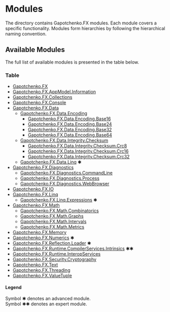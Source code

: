 ﻿# Modules

The directory contains Gapotchenko.FX modules.
Each module covers a specific functionality.
Modules form hierarchies by following the hierarchical naming convention.

## Available Modules

The full list of available modules is presented in the table below.

### Table

- [Gapotchenko.FX](Catalog/Gapotchenko.FX#gapotchenko.fx)
- [Gapotchenko.FX.AppModel.Information](Catalog/AppModel/Gapotchenko.FX.AppModel.Information#gapotchenkofxappmodelinformation)
- [Gapotchenko.FX.Collections](Catalog/Gapotchenko.FX.Collections#gapotchenkofxcollections)
- [Gapotchenko.FX.Console](Catalog/Gapotchenko.FX.Console#gapotchenkofxconsole)
- [Gapotchenko.FX.Data](Catalog/Data/Encoding/Gapotchenko.FX.Data.Encoding#gapotchenkofxdataencoding)
  - [Gapotchenko.FX.Data.Encoding](Catalog/Data/Encoding/Gapotchenko.FX.Data.Encoding#gapotchenkofxdataencoding)
    - [Gapotchenko.FX.Data.Encoding.Base16](Catalog/Data/Encoding/Gapotchenko.FX.Data.Encoding.Base16#gapotchenkofxdataencodingbase16)
    - [Gapotchenko.FX.Data.Encoding.Base24](Catalog/Data/Encoding/Gapotchenko.FX.Data.Encoding.Base24#gapotchenkofxdataencodingbase24)
    - [Gapotchenko.FX.Data.Encoding.Base32](Catalog/Data/Encoding/Gapotchenko.FX.Data.Encoding.Base32#gapotchenkofxdataencodingbase32)
    - [Gapotchenko.FX.Data.Encoding.Base64](Catalog/Data/Encoding/Gapotchenko.FX.Data.Encoding.Base64#gapotchenkofxdataencodingbase64)
  - [Gapotchenko.FX.Data.Integrity.Checksum](Catalog/Data/Integrity/Checksum/Gapotchenko.FX.Data.Integrity.Checksum#gapotchenkofxdataintegritychecksum)
    - [Gapotchenko.FX.Data.Integrity.Checksum.Crc8](Catalog/Data/Integrity/Checksum/Gapotchenko.FX.Data.Integrity.Checksum.Crc8#gapotchenkofxdataintegritychecksumcrc8)
    - [Gapotchenko.FX.Data.Integrity.Checksum.Crc16](Catalog/Data/Integrity/Checksum/Gapotchenko.FX.Data.Integrity.Checksum.Crc16#gapotchenkofxdataintegritychecksumcrc16)
    - [Gapotchenko.FX.Data.Integrity.Checksum.Crc32](Catalog/Data/Integrity/Checksum/Gapotchenko.FX.Data.Integrity.Checksum.Crc32#gapotchenkofxdataintegritychecksumcrc32)
  - [Gapotchenko.FX.Data.Linq](Catalog/Data/Linq/Gapotchenko.FX.Data.Linq#gapotchenkofxdatalinq) ✱
- [Gapotchenko.FX.Diagnostics](Catalog/Diagnostics/Gapotchenko.FX.Diagnostics.CommandLine#gapotchenkofxdiagnosticscommandline)
  - [Gapotchenko.FX.Diagnostics.CommandLine](Catalog/Diagnostics/Gapotchenko.FX.Diagnostics.CommandLine#gapotchenkofxdiagnosticscommandline)
  - [Gapotchenko.FX.Diagnostics.Process](Catalog/Diagnostics/Gapotchenko.FX.Diagnostics.Process#gapotchenkofxdiagnosticsprocess)
  - [Gapotchenko.FX.Diagnostics.WebBrowser](Catalog/Diagnostics/Gapotchenko.FX.Diagnostics.WebBrowser#gapotchenkofxdiagnosticswebbrowser)
- [Gapotchenko.FX.IO](Catalog/Gapotchenko.FX.IO#gapotchenkofxio)
- [Gapotchenko.FX.Linq](Catalog/Linq/Gapotchenko.FX.Linq#gapotchenkofxlinq)
  - [Gapotchenko.FX.Linq.Expressions](Catalog/Linq/Gapotchenko.FX.Linq.Expressions#gapotchenkofxlinqexpressions) ✱
- [Gapotchenko.FX.Math](Catalog/Math/Gapotchenko.FX.Math#gapotchenkofxmath)
  - [Gapotchenko.FX.Math.Combinatorics](Catalog/Gapotchenko.FX.Math.Combinatorics#gapotchenkofxmathcombinatorics)
  - [Gapotchenko.FX.Math.Graphs](Catalog/Math/Gapotchenko.FX.Math.Graphs#gapotchenkofxmathgraphs)
  - [Gapotchenko.FX.Math.Intervals](Catalog/Math/Gapotchenko.FX.Math.Intervals#gapotchenkofxmathintervals)
  - [Gapotchenko.FX.Math.Metrics](Catalog/Math/Gapotchenko.FX.Math.Metrics#gapotchenkofxmathmetrics)
- [Gapotchenko.FX.Memory](Catalog/Gapotchenko.FX.Memory#gapotchenkofxmemory)
- [Gapotchenko.FX.Numerics](Catalog/Gapotchenko.FX.Numerics#gapotchenkofxnumerics) ✱
- [Gapotchenko.FX.Reflection.Loader](Catalog/Reflection/Gapotchenko.FX.Reflection.Loader#gapotchenkofxreflectionloader) ✱
- [Gapotchenko.FX.Runtime.CompilerServices.Intrinsics](Catalog/Runtime/Gapotchenko.FX.Runtime.CompilerServices.Intrinsics#gapotchenkofxruntimecompilerservicesintrinsics) ✱✱
- [Gapotchenko.FX.Runtime.InteropServices](Catalog/Runtime/Gapotchenko.FX.Runtime.InteropServices#gapotchenkofxruntimeinteropservices)
- [Gapotchenko.FX.Security.Cryptography](Catalog/Security/Gapotchenko.FX.Security.Cryptography#gapotchenkofxsecuritycryptography)
- [Gapotchenko.FX.Text](Catalog/Gapotchenko.FX.Text#gapotchenkofxtext)
- [Gapotchenko.FX.Threading](Catalog/Gapotchenko.FX.Threading#gapotchenkofxthreading)
- [Gapotchenko.FX.ValueTuple](Catalog/Gapotchenko.FX.ValueTuple#gapotchenkofxvaluetuple)

#### Legend

Symbol ✱ denotes an advanced module.  
Symbol ✱✱ denotes an expert module.
